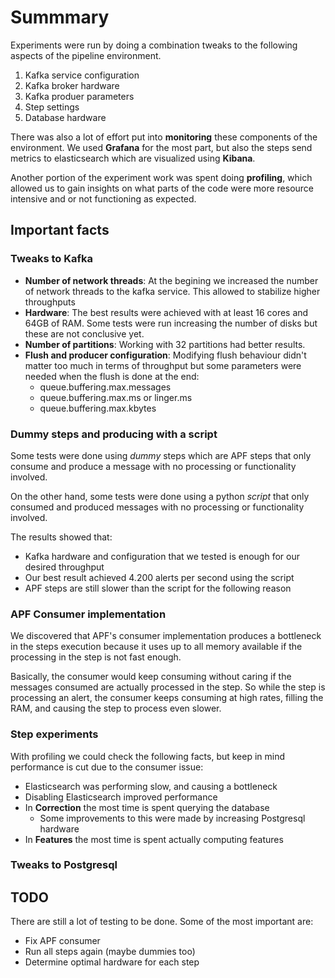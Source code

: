 # Summmary

Experiments were run by doing a combination tweaks to the following aspects of the pipeline environment.

1. Kafka service configuration
2. Kafka broker hardware
3. Kafka produer parameters
4. Step settings
5. Database hardware

There was also a lot of effort put into **monitoring** these components of the environment. We used **Grafana** for the most part, but also the steps send metrics to elasticsearch which are visualized using **Kibana**.

Another portion of the experiment work was spent doing **profiling**, which allowed us to gain insights on what parts of the code were more resource intensive and or not functioning as expected.

## Important facts

### Tweaks to Kafka
* **Number of network threads**: At the begining we increased the number of network threads to the kafka service. This allowed to stabilize higher throughputs
* **Hardware**: The best results were achieved with at least 16 cores and 64GB of RAM. Some tests were run increasing the number of disks but these are not conclusive yet.
* **Number of partitions**: Working with 32 partitions had better results.
* **Flush and producer configuration**: Modifying flush behaviour didn't matter too much in terms of throughput but some parameters were needed when the flush is done at the end:
    * queue.buffering.max.messages
    * queue.buffering.max.ms or linger.ms
    * queue.buffering.max.kbytes

### Dummy steps and producing with a script
Some tests were done using *dummy* steps which are APF steps that only consume and produce a message with no processing or functionality involved.

On the other hand, some tests were done using a python *script* that only consumed and produced messages with no processing or functionality involved.

The results showed that:
* Kafka hardware and configuration that we tested is enough for our desired throughput
* Our best result achieved 4.200 alerts per second using the script
* APF steps are still slower than the script for the following reason

### APF Consumer implementation
We discovered that APF's consumer implementation produces a bottleneck in the steps execution because it uses up to all memory available if the processing in the step is not fast enough.

Basically, the consumer would keep consuming without caring if the messages consumed are actually processed in the step. So while the step is processing an alert, the consumer keeps consuming at high rates, filling the RAM, and causing the step to process even slower.

### Step experiments
With profiling we could check the following facts, but keep in mind performance is cut due to the consumer issue:
* Elasticsearch was performing slow, and causing a bottleneck
* Disabling Elasticsearch improved performance
* In **Correction** the most time is spent querying the database
    * Some improvements to this were made by increasing Postgresql hardware
* In **Features** the most time is spent actually computing features

### Tweaks to Postgresql

## TODO
There are still a lot of testing to be done. Some of the most important are:
* Fix APF consumer
* Run all steps again (maybe dummies too)
* Determine optimal hardware for each step
